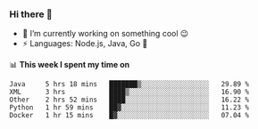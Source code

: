 ### Hi there 👋

<!--
**nodejh/nodejh** is a ✨ _special_ ✨ repository because its `README.md` (this file) appears on your GitHub profile.

Here are some ideas to get you started:

- 🔭 I’m currently working on ...
- 🌱 I’m currently learning ...
- 👯 I’m looking to collaborate on ...
- 🤔 I’m looking for help with ...
- 💬 Ask me about ...
- 📫 How to reach me: ...
- 😄 Pronouns: ...
- ⚡ Fun fact: ...
-->

- 🔭 I’m currently working on something cool :wink:
- ⚡ Languages: Node.js, Java, Go :thought_balloon:

📊 **This week I spent my time on**

<!--START_SECTION:waka-->
```text
Java     5 hrs 18 mins   ███████▒░░░░░░░░░░░░░░░░░   29.89 % 
XML      3 hrs           ████▒░░░░░░░░░░░░░░░░░░░░   16.90 % 
Other    2 hrs 52 mins   ████░░░░░░░░░░░░░░░░░░░░░   16.22 % 
Python   1 hr 59 mins    ██▓░░░░░░░░░░░░░░░░░░░░░░   11.23 % 
Docker   1 hr 15 mins    █▓░░░░░░░░░░░░░░░░░░░░░░░   07.04 % 
```
<!--END_SECTION:waka-->


<!--
:traffic_light: **Visitors**

![visitors](https://visitor-badge.glitch.me/badge?page_id=nodejh.nodejh)
-->
